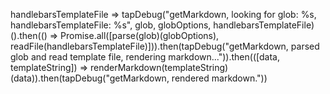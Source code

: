 handlebarsTemplateFile => tapDebug("getMarkdown, looking for glob: %s, handlebarsTemplateFile: %s", glob, globOptions, handlebarsTemplateFile)().then(() => Promise.all([parse(glob)(globOptions), readFile(handlebarsTemplateFile)])).then(tapDebug("getMarkdown, parsed glob and read template file, rendering markdown...")).then(([data, templateString]) => renderMarkdown(templateString)(data)).then(tapDebug("getMarkdown, rendered markdown."))